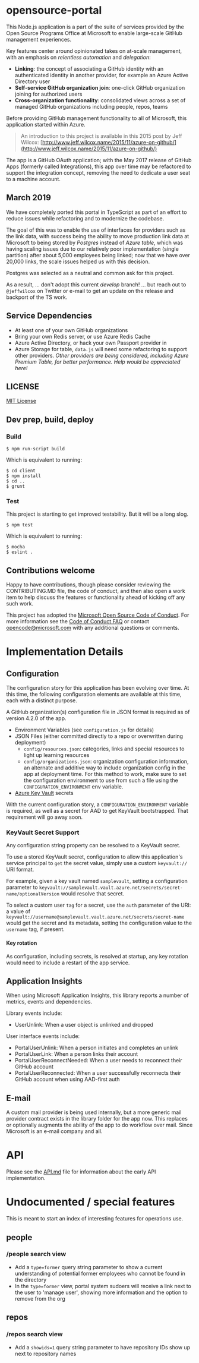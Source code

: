 # opensource-portal

This Node.js application is a part of the suite of services provided by
the Open Source Programs Office at Microsoft to enable large-scale GitHub
management experiences.

Key features center around opinionated takes on at-scale management, with an emphasis on _relentless automation_ and _delegation_:

- __Linking__: the concept of associating a GitHub identity with an authenticated identity in another provider, for example an Azure Active Directory user
- __Self-service GitHub organization join__: one-click GitHub organization joining for authorized users
- __Cross-organization functionality__: consolidated views across a set of managed GitHub organizations including people, repos, teams

Before providing GitHub management functionality to all of Microsoft, this
application started within Azure.

> An introduction to this project is available in this 2015 post by Jeff Wilcox:   [http://www.jeff.wilcox.name/2015/11/azure-on-github/](http://www.jeff.wilcox.name/2015/11/azure-on-github/)

The app is a GitHub OAuth application; with the May 2017 release of
GitHub Apps (formerly called Integrations), this app over time may be
refactored to support the integration concept, removing the need to
dedicate a user seat to a machine account.

## March 2019

We have completely ported this portal in TypeScript as part of an effort to
reduce issues while refactoring and to modernize the codebase.

The goal of this was to enable the use of interfaces for providers such as
the link data, with success being the ability to move production link data
at Microsoft to being stored by _Postgres_ instead of _Azure table_, which
was having scaling issues due to our relatively poor implementation (single
partition) after about 5,000 employees being linked; now that we have over
20,000 links, the scale issues helped us with this decision.

Postgres was selected as a neutral and common ask for this project.

As a result, ... don't adopt this current _develop_ branch! ... but
reach out to `@jeffwilcox` on Twitter or e-mail to get an update on the
release and backport of the TS work.

## Service Dependencies

- At least one of your own GitHub organizations
- Bring your own Redis server, or use Azure Redis Cache
- Azure Active Directory, or hack your own Passport provider in
- Azure Storage for table, `data.js` will need some refactoring to support other providers. _Other providers are being considered, including Azure Premium Table, for better performance. Help would be appreciated here!_

## LICENSE

[MIT License](LICENSE)

## Dev prep, build, deploy

### Build

```
$ npm run-script build
```

Which is equivalent to running:

```
$ cd client
$ npm install
$ cd ..
$ grunt
```

### Test

This project is starting to get improved testability. But it will be a long slog.

```
$ npm test
```

Which is equivalent to running:

```
$ mocha
$ eslint .
```

## Contributions welcome

Happy to have contributions, though please consider reviewing the CONTRIBUTING.MD file, the code of conduct,
and then also open a work item to help discuss the features or functionality ahead of kicking off any such
work.

This project has adopted the [Microsoft Open Source Code of
Conduct](https://opensource.microsoft.com/codeofconduct/).
For more information see the [Code of Conduct
FAQ](https://opensource.microsoft.com/codeofconduct/faq/) or
contact [opencode@microsoft.com](mailto:opencode@microsoft.com)
with any additional questions or comments.

# Implementation Details

## Configuration

The configuration story for this application has been evolving over time. At this time, the
following configuration elements are available at this time, each with a distinct purpose.

A GitHub organization(s) configuration file in JSON format is required as of version 4.2.0 of the app.

- Environment Variables (see `configuration.js` for details)
- JSON Files (either committed directly to a repo or overwritten during deployment)
  - `config/resources.json`: categories, links and special resources to light up learning resources
  - `config/organizations.json`: organization configuration information, an alternate and additive way to include organization config in the app at deployment time. For this method to work, make sure to set the configuration environment to use from such a file using the `CONFIGURATION_ENVIRONMENT` env variable.
- [Azure Key Vault](https://azure.microsoft.com/en-us/services/key-vault/) secrets

With the current configuration story, a `CONFIGURATION_ENVIRONMENT` variable is required, as well
as a secret for AAD to get KeyVault bootstrapped. That requirement will go away soon.

### KeyVault Secret Support

Any configuration string property can be resolved to a KeyVault secret.

To use a stored KeyVault secret, configuration to allow this application's service
principal to `get` the secret value, simply use a custom `keyvault://` URI format.

For example, given a key vault named `samplevault`, setting a configuration
parameter to `keyvault://samplevault.vault.azure.net/secrets/secret-name/optionalVersion`
would resolve that secret.

To select a custom user `tag` for a secret, use the `auth` parameter of the
URI: a value of `keyvault://username@samplevault.vault.azure.net/secrets/secret-name` would
get the secret and its metadata, setting the configuration value to the `username` tag, if
present.

#### Key rotation

As configuration, including secrets, is resolved at startup, any key rotation would need
to include a restart of the app service.

## Application Insights

When using Microsoft Application Insights, this library reports a number of metrics, events and
dependencies.

Library events include:

- UserUnlink: When a user object is unlinked and dropped

User interface events include:

- PortalUserUnlink: When a person initiates and completes an unlink
- PortalUserLink: When a person links their account
- PortalUserReconnectNeeded: When a user needs to reconnect their GitHub account
- PortalUserReconnected: When a user successfully reconnects their GitHub account when using AAD-first auth

## E-mail

A custom mail provider is being used internally, but a more generic mail
provider contract exists in the library folder for the app now. This
replaces or optionally augments the ability of the app to do workflow
over mail. Since Microsoft is an e-mail company and all.

# API

Please see the [API.md](API.md) file for information about the early API implementation.

# Undocumented / special features

This is meant to start an index of interesting features for operations
use.

## people

### /people search view

- Add a `type=former` query string parameter to show a current understanding of potential former employees who cannot be found in the directory
- In the `type=former` view, portal system sudoers will receive a link next to the user to 'manage user', showing more information and the option to remove from the org

## repos

### /repos search view

- Add a `showids=1` query string parameter to have repository IDs show up next to repository names
